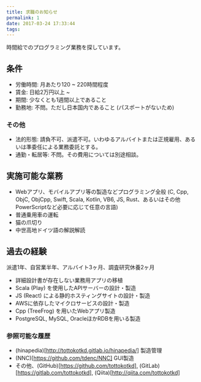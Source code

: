 ```yaml
---
title: 求職のお知らせ
permalink: 1
date: 2017-03-24 17:33:44
tags:
---
```


時間給でのプログラミング業務を探しています。

## 条件 
* 労働時間: 月あたり120 ~ 220時間程度
* 賃金: 日給2万円以上 ~ 
* 期間: 少なくとも1週間以上であること
* 勤務地: 不問。ただし日本国内であること (パスポートがないため)

### その他
* 法的形態: 請負不可、派遣不可。いわゆるアルバイトまたは正規雇用、あるいは準委任による業務委託とする。
* 通勤・転居等: 不問。その費用については別途相談。

## 実施可能な業務
* Webアプリ、モバイルアプリ等の製造などプログラミング全般 (C, Cpp, ObjC, ObjCpp, Swift, Scala, Kotlin, VB6, JS, Rust、あるいはその他PowerScriptなど必要に応じて任意の言語)
* 普通乗用車の運転
* 猫の爪切り
* 中世高地ドイツ語の解説解読

## 過去の経験
派遣1年、自営業半年、アルバイト3ヶ月、調査研究休養2ヶ月
* 詳細設計書が存在しない業務用アプリの移植
* Scala (Play) を使用したAPIサーバーの設計・製造
* JS (React) による静的ホスティングサイトの設計・製造
* AWSに依存したマイクロサービスの設計・製造
* Cpp (TreeFrog) を用いたWebアプリ製造
* PostgreSQL, MySQL, OracleほかRDBを用いる製造

### 参照可能な履歴
* (hinapedia)[http://tottokotkd.gitlab.io/hinapedia/] 製造管理
* (NNC)[https://github.com/tdenc/NNC] GUI製造
* その他、(GitHub)[https://github.com/tottokotkd], (GitLab)[https://gitlab.com/tottokotkd], (Qiita)[http://qiita.com/tottokotkd]